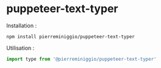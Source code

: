# puppeteer-text-typer

Installation :
```
npm install pierreminiggio/puppeteer-text-typer
```

Utilisation : 
```javascript
import type from '@pierreminiggio/puppeteer-text-typer'
```
